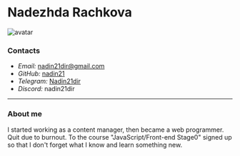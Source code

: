 # Nadezhda Rachkova 
![avatar](https://avatars.githubusercontent.com/u/86152903?v=4)


### Contacts
+ *Email:* nadin21dir@gmail.com
+ *GitHub:* [nadin21](https://github.com/Nadin21 "GitHub")
+ *Telegram:* [Nadin21dir](https://t.me/Nadin21dir "Telegram")
+ *Discord:* nadin21dir

*****

### About me

I started working as a content manager, then became a web programmer.
Quit due to burnout. To the course "JavaScript/Front-end Stage0" signed up so that I don't forget what I know and learn something new.
